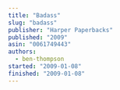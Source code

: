```yaml
---
title: "Badass"
slug: "badass"
publisher: "Harper Paperbacks"
published: "2009"
asin: "0061749443"
authors:
  - ben-thompson
started: "2009-01-08"
finished: "2009-01-08"
---
```

